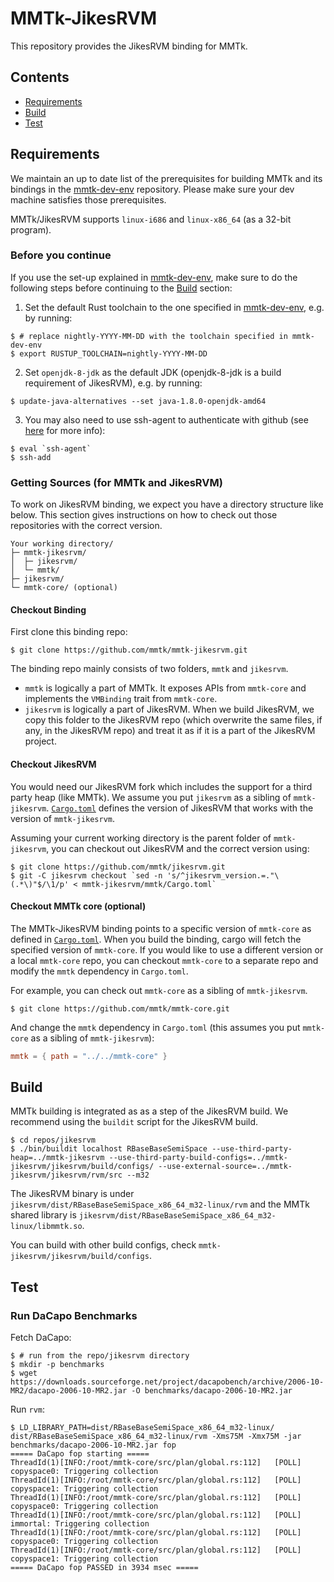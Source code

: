 # MMTk-JikesRVM  
  
This repository provides the JikesRVM binding for MMTk.
  
## Contents

* [Requirements](#requirements)
* [Build](#build)
* [Test](#test)
  
## Requirements
  
We maintain an up to date list of the prerequisites for building MMTk and its bindings in the [mmtk-dev-env](https://github.com/mmtk/mmtk-dev-env) repository.
Please make sure your dev machine satisfies those prerequisites.

MMTk/JikesRVM supports `linux-i686` and `linux-x86_64` (as a 32-bit program).
  
### Before you continue

If you use the set-up explained in [mmtk-dev-env](https://github.com/mmtk/mmtk-dev-env), make sure to do the following steps before continuing to the [Build](#build) section:

1. Set the default Rust toolchain to the one specified in [mmtk-dev-env](https://github.com/mmtk/mmtk-dev-env), e.g. by running:

```console
$ # replace nightly-YYYY-MM-DD with the toolchain specified in mmtk-dev-env
$ export RUSTUP_TOOLCHAIN=nightly-YYYY-MM-DD
```

2. Set `openjdk-8-jdk` as the default JDK (openjdk-8-jdk is a build requirement of JikesRVM), e.g. by running:

```console
$ update-java-alternatives --set java-1.8.0-openjdk-amd64
```

3. You may also need to use ssh-agent to authenticate with github (see [here](https://github.com/rust-lang/cargo/issues/3487) for more info):

```console
$ eval `ssh-agent`
$ ssh-add
```

### Getting Sources (for MMTk and JikesRVM)

To work on JikesRVM binding, we expect you have a directory structure like below. This section gives instructions on how to check out
those repositories with the correct version.

```
Your working directory/
├─ mmtk-jikesrvm/
│  ├─ jikesrvm/
│  └─ mmtk/
├─ jikesrvm/
└─ mmtk-core/ (optional)
```

#### Checkout Binding

First clone this binding repo:

```console
$ git clone https://github.com/mmtk/mmtk-jikesrvm.git
```

The binding repo mainly consists of two folders, `mmtk` and `jikesrvm`.
* `mmtk` is logically a part of MMTk. It exposes APIs from `mmtk-core` and implements the `VMBinding` trait from `mmtk-core`.
* `jikesrvm` is logically a part of JikesRVM. When we build JikesRVM, we copy this folder to the JikesRVM repo (which overwrite the same files,
  if any, in the JikesRVM repo) and treat it as if it is a part of the JikesRVM project.

#### Checkout JikesRVM

You would need our JikesRVM fork which includes the support for a third party heap (like MMTk). We assume you put `jikesrvm` as a sibling of `mmtk-jikesrvm`.
[`Cargo.toml`](mmtk/Cargo.toml) defines the version of JikesRVM that works with the version of `mmtk-jikesrvm`.

Assuming your current working directory is the parent folder of `mmtk-jikesrvm`, you can checkout out JikesRVM and the correct version using:
```console
$ git clone https://github.com/mmtk/jikesrvm.git
$ git -C jikesrvm checkout `sed -n 's/^jikesrvm_version.=."\(.*\)"$/\1/p' < mmtk-jikesrvm/mmtk/Cargo.toml`
```

#### Checkout MMTk core (optional)

The MMTk-JikesRVM binding points to a specific version of `mmtk-core` as defined in [`Cargo.toml`](mmtk/Cargo.toml). When you build the binding,
cargo will fetch the specified version of `mmtk-core`. If you would like to use
a different version or a local `mmtk-core` repo, you can checkout `mmtk-core` to a separate repo and modify the `mmtk` dependency in `Cargo.toml`.

For example, you can check out `mmtk-core` as a sibling of `mmtk-jikesrvm`.

```console
$ git clone https://github.com/mmtk/mmtk-core.git
```

And change the `mmtk` dependency in `Cargo.toml` (this assumes you put `mmtk-core` as a sibling of `mmtk-jikesrvm`):

```toml
mmtk = { path = "../../mmtk-core" }
```

## Build

MMTk building is integrated as as a step of the JikesRVM build.
We recommend using the `buildit` script for the JikesRVM build.

```console
$ cd repos/jikesrvm
$ ./bin/buildit localhost RBaseBaseSemiSpace --use-third-party-heap=../mmtk-jikesrvm --use-third-party-build-configs=../mmtk-jikesrvm/jikesrvm/build/configs/ --use-external-source=../mmtk-jikesrvm/jikesrvm/rvm/src --m32
```

The JikesRVM binary is under `jikesrvm/dist/RBaseBaseSemiSpace_x86_64_m32-linux/rvm` and the MMTk shared library is `jikesrvm/dist/RBaseBaseSemiSpace_x86_64_m32-linux/libmmtk.so`.

You can build with other build configs, check `mmtk-jikesrvm/jikesrvm/build/configs`.

## Test

### Run DaCapo Benchmarks

Fetch DaCapo:

```console
$ # run from the repo/jikesrvm directory
$ mkdir -p benchmarks
$ wget https://downloads.sourceforge.net/project/dacapobench/archive/2006-10-MR2/dacapo-2006-10-MR2.jar -O benchmarks/dacapo-2006-10-MR2.jar
```

Run `rvm`:

```console
$ LD_LIBRARY_PATH=dist/RBaseBaseSemiSpace_x86_64_m32-linux/ dist/RBaseBaseSemiSpace_x86_64_m32-linux/rvm -Xms75M -Xmx75M -jar benchmarks/dacapo-2006-10-MR2.jar fop
===== DaCapo fop starting =====
ThreadId(1)[INFO:/root/mmtk-core/src/plan/global.rs:112]   [POLL] copyspace0: Triggering collection
ThreadId(1)[INFO:/root/mmtk-core/src/plan/global.rs:112]   [POLL] copyspace1: Triggering collection
ThreadId(1)[INFO:/root/mmtk-core/src/plan/global.rs:112]   [POLL] copyspace0: Triggering collection
ThreadId(1)[INFO:/root/mmtk-core/src/plan/global.rs:112]   [POLL] immortal: Triggering collection
ThreadId(1)[INFO:/root/mmtk-core/src/plan/global.rs:112]   [POLL] copyspace0: Triggering collection
ThreadId(1)[INFO:/root/mmtk-core/src/plan/global.rs:112]   [POLL] copyspace1: Triggering collection
===== DaCapo fop PASSED in 3934 msec =====
```

